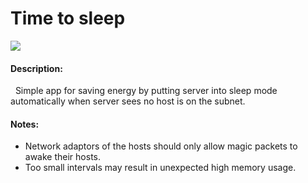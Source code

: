 # Time to sleep
![](https://www.repostatus.org/badges/latest/wip.svg)
#### Description:
&nbsp;&nbsp;Simple app for saving energy by putting server into sleep mode automatically when server sees no host is on the subnet.
#### Notes:
- Network adaptors of the hosts should only allow magic packets to awake their hosts.
- Too small intervals may result in unexpected high memory usage.
